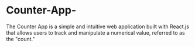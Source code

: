 # Counter-App-
The Counter App is a simple and intuitive web application built with React.js that allows users to track and manipulate a numerical value, referred to as the "count." 
